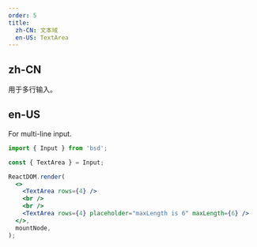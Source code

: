 ```yaml
---
order: 5
title:
  zh-CN: 文本域
  en-US: TextArea
---
```


## zh-CN

用于多行输入。

## en-US

For multi-line input.

```jsx
import { Input } from 'bsd';

const { TextArea } = Input;

ReactDOM.render(
  <>
    <TextArea rows={4} />
    <br />
    <br />
    <TextArea rows={4} placeholder="maxLength is 6" maxLength={6} />
  </>,
  mountNode,
);
```
